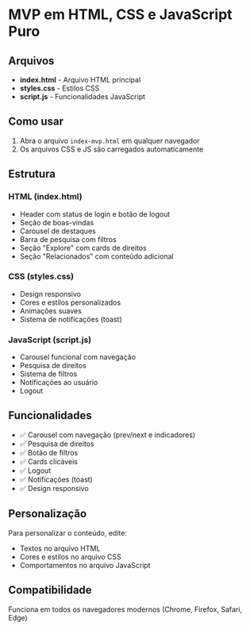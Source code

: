# MVP em HTML, CSS e JavaScript Puro

## Arquivos

- **index.html** - Arquivo HTML principal
- **styles.css** - Estilos CSS
- **script.js** - Funcionalidades JavaScript

## Como usar

1. Abra o arquivo `index-mvp.html` em qualquer navegador
2. Os arquivos CSS e JS são carregados automaticamente

## Estrutura

### HTML (index.html)
- Header com status de login e botão de logout
- Seção de boas-vindas
- Carousel de destaques
- Barra de pesquisa com filtros
- Seção "Explore" com cards de direitos
- Seção "Relacionados" com conteúdo adicional

### CSS (styles.css)
- Design responsivo
- Cores e estilos personalizados
- Animações suaves
- Sistema de notificações (toast)

### JavaScript (script.js)
- Carousel funcional com navegação
- Pesquisa de direitos
- Sistema de filtros
- Notificações ao usuário
- Logout

## Funcionalidades

- ✅ Carousel com navegação (prev/next e indicadores)
- ✅ Pesquisa de direitos
- ✅ Botão de filtros
- ✅ Cards clicáveis
- ✅ Logout
- ✅ Notificações (toast)
- ✅ Design responsivo

## Personalização

Para personalizar o conteúdo, edite:
- Textos no arquivo HTML
- Cores e estilos no arquivo CSS
- Comportamentos no arquivo JavaScript

## Compatibilidade

Funciona em todos os navegadores modernos (Chrome, Firefox, Safari, Edge)
